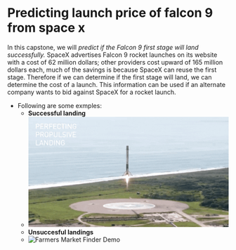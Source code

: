# Predicting launch price of falcon 9 from space x
In this capstone, we will *predict if the Falcon 9 first stage will land successfully.* SpaceX advertises Falcon 9 rocket launches on its website with a cost of 62 million dollars; other providers cost upward of 165 million dollars each, much of the savings is because SpaceX can reuse the first stage. Therefore if we can determine if the first stage will land, we can determine the cost of a launch. This information can be used if an alternate company wants to bid against SpaceX for a rocket launch. 

- Following are some exmples:
  - **Successful landing**
  - ![Farmers Market Finder Demo](images/landing_1.gif)
  - **Unsuccesful landings**
  - ![Farmers Market Finder Demo](images/crash.gif)
